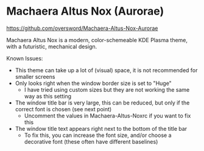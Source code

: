 # Machaera Altus Nox (Aurorae)

https://github.com/oversword/Machaera-Altus-Nox-Aurorae

Machaera Altus Nox is a modern, color-schemeable KDE Plasma theme, with a futuristic, mechanical design.

Known Issues:
 * This theme can take up a lot of (visual) space, it is not recommended for smaller screens
 * Only looks right when the window border size is set to "Huge"
    - I have tried using custom sizes but they are not working the same way as this setting
 * The window title bar is very large, this can be reduced, but only if the correct font is chosen (see next point)
    - Uncomment the values in Machaera-Altus-Noxrc if you want to fix this
 * The window title text appears right next to the bottom of the title bar
    - To fix this, you can increase the font size, and/or choose a decorative font (these often have different baselines)
